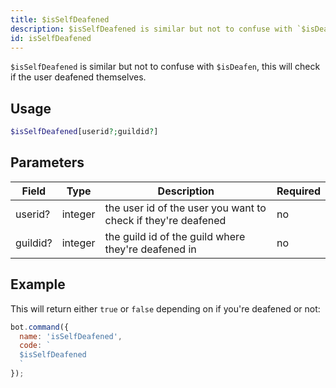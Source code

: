 ```yaml
---
title: $isSelfDeafened 
description: $isSelfDeafened is similar but not to confuse with `$isDeafen`, this will check if the user deafened themselves.
id: isSelfDeafened
---
```


`$isSelfDeafened` is similar but not to confuse with `$isDeafen`, this will check if the user deafened themselves.

## Usage

```php
$isSelfDeafened[userid?;guildid?]
```

## Parameters 


| Field     | Type    | Description                                        | Required |
|-----------|---------|----------------------------------------------------|----------|
| userid?      | integer  | the user id of the user you want to check if they're deafened                             | no      |
| guildid?     | integer  | the guild id of the guild where they're deafened in          | no       |


## Example

This will return either `true` or `false` depending on if you're deafened or not:

```javascript
bot.command({
  name: 'isSelfDeafened',
  code: `
  $isSelfDeafened
  `
});
```
